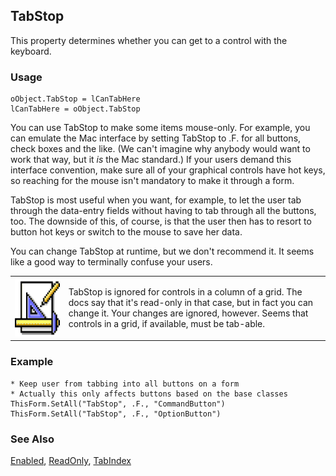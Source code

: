 ## TabStop

This property determines whether you can get to a control with the keyboard.

### Usage

```foxpro
oObject.TabStop = lCanTabHere
lCanTabHere = oObject.TabStop
```

You can use TabStop to make some items mouse-only. For example, you can emulate the Mac interface by setting TabStop to .F. for all buttons, check boxes and the like. (We can't imagine why anybody would want to work that way, but it *is* the Mac standard.) If your users demand this interface convention, make sure all of your graphical controls have hot keys, so reaching for the mouse isn't mandatory to make it through a form. 

TabStop is most useful when you want, for example, to let the user tab through the data-entry fields without having to tab through all the buttons, too. The downside of this, of course, is that the user then has to resort to button hot keys or switch to the mouse to save her data. 

You can change TabStop at runtime, but we don't recommend it. It seems like a good way to terminally confuse your users.

<table>
<tr>
  <td width="17%" valign="top">
<img width="94" height="94" src="Design.gif">
  </td>
  <td width=83%>
  <p>TabStop is ignored for controls in a column of a grid. The docs say that it's read-only in that case, but in fact you can change it. Your changes are ignored, however. Seems that controls in a grid, if available, must be tab-able.</p>
  </td>
 </tr>
</table>

### Example

```foxpro
* Keep user from tabbing into all buttons on a form
* Actually this only affects buttons based on the base classes
ThisForm.SetAll("TabStop", .F., "CommandButton")
ThisForm.SetAll("TabStop", .F., "OptionButton")
```
### See Also

[Enabled](s4g360.md), [ReadOnly](s4g434.md), [TabIndex](s4g544.md)